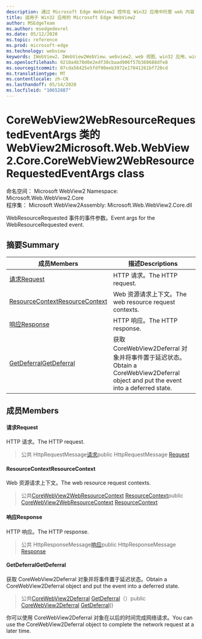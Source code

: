 ```yaml
---
description: 通过 Microsoft Edge WebView2 控件在 Win32 应用中托管 web 内容
title: 适用于 Win32 应用的 Microsoft Edge WebView2
author: MSEdgeTeam
ms.author: msedgedevrel
ms.date: 05/12/2020
ms.topic: reference
ms.prod: microsoft-edge
ms.technology: webview
keywords: IWebView2、IWebView2WebView、webview2、web 视图、win32 应用、win32、edge、ICoreWebView2、ICoreWebView2Controller、浏览器控件、边缘 html
ms.openlocfilehash: 9210a4b70d0e2edf30cbaad906f57b360688dfe8
ms.sourcegitcommit: 07cda56425e5fdf90eeb3972e17041261bf720cd
ms.translationtype: MT
ms.contentlocale: zh-CN
ms.lasthandoff: 05/14/2020
ms.locfileid: "10652887"
---
```

# <span data-ttu-id="8106b-104">CoreWebView2WebResourceRequestedEventArgs 类的 WebView2</span><span class="sxs-lookup"><span data-stu-id="8106b-104">Microsoft.Web.WebView2.Core.CoreWebView2WebResourceRequestedEventArgs class</span></span> 

<span data-ttu-id="8106b-105">命名空间： Microsoft WebView2 </span><span class="sxs-lookup"><span data-stu-id="8106b-105">Namespace: Microsoft.Web.WebView2.Core</span></span>\
<span data-ttu-id="8106b-106">程序集： Microsoft WebView2</span><span class="sxs-lookup"><span data-stu-id="8106b-106">Assembly: Microsoft.Web.WebView2.Core.dll</span></span>

<span data-ttu-id="8106b-107">WebResourceRequested 事件的事件参数。</span><span class="sxs-lookup"><span data-stu-id="8106b-107">Event args for the WebResourceRequested event.</span></span>

## <span data-ttu-id="8106b-108">摘要</span><span class="sxs-lookup"><span data-stu-id="8106b-108">Summary</span></span>

 <span data-ttu-id="8106b-109">成员</span><span class="sxs-lookup"><span data-stu-id="8106b-109">Members</span></span>                        | <span data-ttu-id="8106b-110">描述</span><span class="sxs-lookup"><span data-stu-id="8106b-110">Descriptions</span></span>
--------------------------------|---------------------------------------------
[<span data-ttu-id="8106b-111">请求</span><span class="sxs-lookup"><span data-stu-id="8106b-111">Request</span></span>](#request) | <span data-ttu-id="8106b-112">HTTP 请求。</span><span class="sxs-lookup"><span data-stu-id="8106b-112">The HTTP request.</span></span>
[<span data-ttu-id="8106b-113">ResourceContext</span><span class="sxs-lookup"><span data-stu-id="8106b-113">ResourceContext</span></span>](#resourcecontext) | <span data-ttu-id="8106b-114">Web 资源请求上下文。</span><span class="sxs-lookup"><span data-stu-id="8106b-114">The web resource request contexts.</span></span>
[<span data-ttu-id="8106b-115">响应</span><span class="sxs-lookup"><span data-stu-id="8106b-115">Response</span></span>](#response) | <span data-ttu-id="8106b-116">HTTP 响应。</span><span class="sxs-lookup"><span data-stu-id="8106b-116">The HTTP response.</span></span>
[<span data-ttu-id="8106b-117">GetDeferral</span><span class="sxs-lookup"><span data-stu-id="8106b-117">GetDeferral</span></span>](#getdeferral) | <span data-ttu-id="8106b-118">获取 CoreWebView2Deferral 对象并将事件置于延迟状态。</span><span class="sxs-lookup"><span data-stu-id="8106b-118">Obtain a CoreWebView2Deferral object and put the event into a deferred state.</span></span>

## <span data-ttu-id="8106b-119">成员</span><span class="sxs-lookup"><span data-stu-id="8106b-119">Members</span></span>

#### <span data-ttu-id="8106b-120">请求</span><span class="sxs-lookup"><span data-stu-id="8106b-120">Request</span></span> 

<span data-ttu-id="8106b-121">HTTP 请求。</span><span class="sxs-lookup"><span data-stu-id="8106b-121">The HTTP request.</span></span>

> <span data-ttu-id="8106b-122">公共 HttpRequestMessage[请求](#request)</span><span class="sxs-lookup"><span data-stu-id="8106b-122">public HttpRequestMessage [Request](#request)</span></span>

#### <span data-ttu-id="8106b-123">ResourceContext</span><span class="sxs-lookup"><span data-stu-id="8106b-123">ResourceContext</span></span> 

<span data-ttu-id="8106b-124">Web 资源请求上下文。</span><span class="sxs-lookup"><span data-stu-id="8106b-124">The web resource request contexts.</span></span>

> <span data-ttu-id="8106b-125">公共[CoreWebView2WebResourceContext](./namespace-microsoft-web-webview2-core.md) [ResourceContext](#resourcecontext)</span><span class="sxs-lookup"><span data-stu-id="8106b-125">public [CoreWebView2WebResourceContext](./namespace-microsoft-web-webview2-core.md) [ResourceContext](#resourcecontext)</span></span>

#### <span data-ttu-id="8106b-126">响应</span><span class="sxs-lookup"><span data-stu-id="8106b-126">Response</span></span> 

<span data-ttu-id="8106b-127">HTTP 响应。</span><span class="sxs-lookup"><span data-stu-id="8106b-127">The HTTP response.</span></span>

> <span data-ttu-id="8106b-128">公共 HttpResponseMessage[响应](#response)</span><span class="sxs-lookup"><span data-stu-id="8106b-128">public HttpResponseMessage [Response](#response)</span></span>

#### <span data-ttu-id="8106b-129">GetDeferral</span><span class="sxs-lookup"><span data-stu-id="8106b-129">GetDeferral</span></span> 

<span data-ttu-id="8106b-130">获取 CoreWebView2Deferral 对象并将事件置于延迟状态。</span><span class="sxs-lookup"><span data-stu-id="8106b-130">Obtain a CoreWebView2Deferral object and put the event into a deferred state.</span></span>

> <span data-ttu-id="8106b-131">公共[CoreWebView2Deferral](microsoft-web-webview2-core-corewebview2deferral.md) [GetDeferral](#getdeferral)（）</span><span class="sxs-lookup"><span data-stu-id="8106b-131">public [CoreWebView2Deferral](microsoft-web-webview2-core-corewebview2deferral.md) [GetDeferral](#getdeferral)()</span></span>

<span data-ttu-id="8106b-132">你可以使用 CoreWebView2Deferral 对象在以后的时间完成网络请求。</span><span class="sxs-lookup"><span data-stu-id="8106b-132">You can use the CoreWebView2Deferral object to complete the network request at a later time.</span></span>

